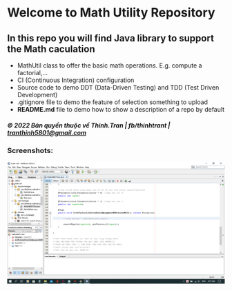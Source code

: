 # Welcome to Math Utility Repository
## In this repo you will find Java library to support the Math caculation

* MathUtil class to offer the basic math operations. E.g. compute a factorial,...
* CI (Continuous Integration) configuration
* Source code to demo DDT (Data-Driven Testing) and TDD (Test Driven Development)
* .gitignore file to demo the feature of selection something to upload
* **README.md** file to demo how to show a description of a repo by default

##### © 2022 Bản quyền thuộc về Thinh.Tran | fb/thinhtrant | tranthinh5801@gmail.com

### Screenshots:
![DDT, TDD screenshot](https://github.com/Thinh-Tran-0902/math-util/blob/main/screenshots/DDT%20with%20TDD%20using%20junit.png)
